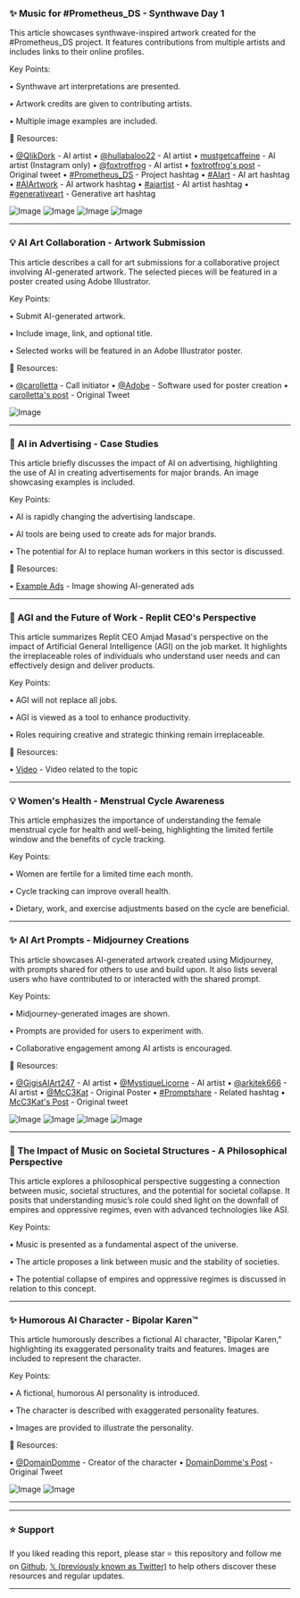 ### ✨ Music for #Prometheus_DS - Synthwave Day 1

This article showcases synthwave-inspired artwork created for the #Prometheus_DS project.  It features contributions from multiple artists and includes links to their online profiles.

Key Points:

• Synthwave art interpretations are presented.


•  Artwork credits are given to contributing artists.


• Multiple image examples are included.


🔗 Resources:

• [@QlikDork](https://x.com/QlikDork) - AI artist
• [@hullabaloo22](https://x.com/hullabaloo22) - AI artist
• [mustgetcaffeine](https://www.instagram.com/mustgetcaffeine/) - AI artist (Instagram only)
• [@foxtrotfrog](https://x.com/foxtrotfrog) - AI artist
• [foxtrotfrog's post](https://x.com/foxtrotfrog/status/1909839508495122816) -  Original tweet
• [#Prometheus_DS](https://x.com/hashtag/Prometheus_DS?src=hashtag_click) - Project hashtag
• [#AIart](https://x.com/hashtag/AIart?src=hashtag_click) - AI art hashtag
• [#AIArtwork](https://x.com/hashtag/AIArtwork?src=hashtag_click) - AI artwork hashtag
• [#aiartist](https://x.com/hashtag/aiartist?src=hashtag_click) - AI artist hashtag
• [#generativeart](https://x.com/hashtag/generativeart?src=hashtag_click) - Generative art hashtag

![Image](https://pbs.twimg.com/media/GoEcvhfbwAADS-R?format=jpg&name=360x360)
![Image](https://pbs.twimg.com/media/GoEcvhdaUAAjUme?format=jpg&name=360x360)
![Image](https://pbs.twimg.com/media/GoEcvhcbwAE83kn?format=jpg&name=360x360)
![Image](https://pbs.twimg.com/media/GoEcvhgbwAMecBA?format=jpg&name=360x360)



---

### 💡  AI Art Collaboration -  Artwork Submission

This article describes a call for art submissions for a collaborative project involving AI-generated artwork.  The selected pieces will be featured in a poster created using Adobe Illustrator.

Key Points:

• Submit AI-generated artwork.


• Include image, link, and optional title.


• Selected works will be featured in an Adobe Illustrator poster.


🔗 Resources:

• [@carolletta](https://x.com/carolletta) -  Call initiator
• [@Adobe](https://x.com/Adobe) - Software used for poster creation
• [carolletta's post](https://x.com/carolletta/status/1909546957288178153) - Original Tweet

![Image](https://pbs.twimg.com/media/GoAS0gbWMAAsYdq?format=jpg&name=small)


---

### 🤖 AI in Advertising -  Case Studies

This article briefly discusses the impact of AI on advertising, highlighting the use of AI in creating advertisements for major brands. An image showcasing examples is included.


Key Points:

• AI is rapidly changing the advertising landscape.


• AI tools are being used to create ads for major brands.


• The potential for AI to replace human workers in this sector is discussed.


🔗 Resources:

• [Example Ads](https://pbs.twimg.com/amplify_video_thumb/1909660743668211712/img/xmwfcv05utoRb6KX.jpg) -  Image showing AI-generated ads

---

### 🤖  AGI and the Future of Work -  Replit CEO's Perspective

This article summarizes Replit CEO Amjad Masad's perspective on the impact of Artificial General Intelligence (AGI) on the job market.  It highlights the irreplaceable roles of individuals who understand user needs and can effectively design and deliver products.


Key Points:

• AGI will not replace all jobs.


•  AGI is viewed as a tool to enhance productivity.


• Roles requiring creative and strategic thinking remain irreplaceable.


🔗 Resources:

• [Video](https://pbs.twimg.com/ext_tw_video_thumb/1909582906714210305/pu/img/SdkBjRn-_IUIx7IC.jpg) - Video related to the topic

---
### 💡 Women's Health -  Menstrual Cycle Awareness

This article emphasizes the importance of understanding the female menstrual cycle for health and well-being, highlighting the limited fertile window and the benefits of cycle tracking.

Key Points:

• Women are fertile for a limited time each month.


• Cycle tracking can improve overall health.


•  Dietary, work, and exercise adjustments based on the cycle are beneficial.


---
### ✨  AI Art Prompts -  Midjourney Creations

This article showcases AI-generated artwork created using Midjourney, with prompts shared for others to use and build upon. It also lists several users who have contributed to or interacted with the shared prompt.

Key Points:

• Midjourney-generated images are shown.


• Prompts are provided for users to experiment with.


• Collaborative engagement among AI artists is encouraged.


🔗 Resources:

• [@GigisAIArt247](https://x.com/GigisAIArt247) - AI artist
• [@MystiqueLicorne](https://x.com/MystiqueLicorne) - AI artist
• [@arkitek666](https://x.com/arkitek666) - AI artist
• [@McC3Kat](https://x.com/McC3Kat) - Original Poster
• [#Promptshare](https://x.com/hashtag/Promptshare?src=hashtag_click) -  Related hashtag
• [McC3Kat's Post](https://x.com/McC3Kat/status/1909586272965865861) - Original tweet

![Image](https://pbs.twimg.com/media/Gn2_H7vXwAAE9yv?format=jpg&name=360x360)
![Image](https://pbs.twimg.com/media/Gn2_H7nWkAEPu5x?format=jpg&name=360x360)
![Image](https://pbs.twimg.com/media/Gn2_H7gXAAAOLY2?format=jpg&name=360x360)
![Image](https://pbs.twimg.com/media/Gn2_IAlWcAAgamI?format=jpg&name=360x360)


---

### 🤖  The Impact of Music on Societal Structures -  A Philosophical Perspective

This article explores a philosophical perspective suggesting a connection between music, societal structures, and the potential for societal collapse.  It posits that understanding music’s role could shed light on the downfall of empires and oppressive regimes, even with advanced technologies like ASI.

Key Points:

• Music is presented as a fundamental aspect of the universe.


• The article proposes a link between music and the stability of societies.


• The potential collapse of empires and oppressive regimes is discussed in relation to this concept.



---

### ✨  Humorous AI Character - Bipolar Karen™

This article humorously describes a fictional AI character, "Bipolar Karen," highlighting its exaggerated personality traits and features.  Images are included to represent the character.


Key Points:

•  A fictional, humorous AI personality is introduced.


•  The character is described with exaggerated personality features.


• Images are provided to illustrate the personality.


🔗 Resources:

• [@DomainDomme](https://x.com/DomainDomme) - Creator of the character
• [DomainDomme's Post](https://x.com/DomainDomme/status/1909242400364445745) - Original Tweet

![Image](https://pbs.twimg.com/media/Gn7911DXgAE0b1m?format=jpg&name=small)
![Image](https://pbs.twimg.com/media/Gn7911GXkAALZ_q?format=jpg&name=small)

---


---

### ⭐️ Support

If you liked reading this report, please star ⭐️ this repository and follow me on [Github](https://github.com/Drix10), [𝕏 (previously known as Twitter)](https://x.com/DRIX_10_) to help others discover these resources and regular updates.

---